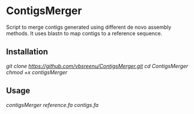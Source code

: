 # ContigsMerger
Script to merge contigs generated using different de novo assembly methods. It uses blastn to map contigs to a reference sequence.

## Installation
*git clone https://github.com/vbsreenu/ContigsMerger.git*
*cd ContigsMerger*
*chmod +x contigsMerger* 

## Usage
*contigsMerger reference.fa contigs.fa*

